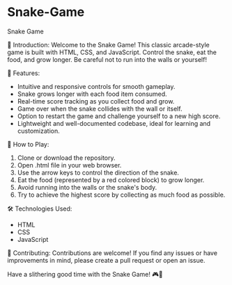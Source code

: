 # Snake-Game
Snake Game

🐍 Introduction:
Welcome to the Snake Game! This classic arcade-style game is built with HTML, CSS, and JavaScript. Control the snake, eat the food, and grow longer. Be careful not to run into the walls or yourself!

🚀 Features:
- Intuitive and responsive controls for smooth gameplay.
- Snake grows longer with each food item consumed.
- Real-time score tracking as you collect food and grow.
- Game over when the snake collides with the wall or itself.
- Option to restart the game and challenge yourself to a new high score.
- Lightweight and well-documented codebase, ideal for learning and customization.

📝 How to Play:
1. Clone or download the repository.
2. Open .html file in your web browser.
3. Use the arrow keys to control the direction of the snake.
4. Eat the food (represented by a red colored block) to grow longer.
5. Avoid running into the walls or the snake's body.
6. Try to achieve the highest score by collecting as much food as possible.

🛠️ Technologies Used:
- HTML
- CSS
- JavaScript

🤝 Contributing:
Contributions are welcome! If you find any issues or have improvements in mind, please create a pull request or open an issue.

Have a slithering good time with the Snake Game! 🎮🐍
